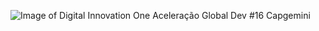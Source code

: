 ![Image of Digital Innovation One Aceleração Global Dev #16 Capgemini](https://scontent-gru1-2.xx.fbcdn.net/v/t39.30808-6/244742796_3010980659231577_3613854426763473730_n.jpg?_nc_cat=103&ccb=1-5&_nc_sid=730e14&_nc_eui2=AeFKvhv9jzgIhK4CZbjaoVkTgmy-Mt35822CbL4y3fnzbceocRbv9xyshN2_64JQhP71s1zmfYYdBGcZP66MX0JD&_nc_ohc=3CVxPYDB6dwAX-MgNBr&_nc_oc=AQkf9vD3va-2OczjsRrEKhN41W1H05uL9Ko-ULPcUzIcluGEiTPZWXivtrvTwpmQmRk&_nc_ht=scontent-gru1-2.xx&oh=00_AT-PYGUjZ-DOLNcXijD0maI4TqrX-BPIraQR7AXoG8oi7Q&oe=626B7AA7)
